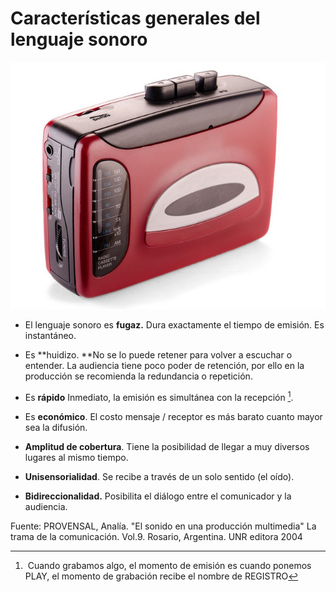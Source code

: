 # Características generales del lenguaje sonoro


[![Características. Licencia Creative Commons 4.0 by-nc](img/Caracteristicas_generales_del_lenguaje_sonoro.jpg "Características")](https://goo.gl/2NJA78)


*   El lenguaje sonoro es **fugaz.** Dura exactamente el tiempo de emisión. Es instantáneo.
    
*   Es **huidizo. **No se lo puede retener para volver a escuchar o entender. La audiencia tiene poco poder de retención, por ello en la producción se recomienda la redundancia o repetición.
    
*   Es **rápido** Inmediato, la emisión es simultánea con la recepción [^1].
    
*   Es **económico**. El costo mensaje / receptor es más barato cuanto mayor sea la difusión.
    
*   **Amplitud de cobertura**. Tiene la posibilidad de llegar a muy diversos lugares al  mismo tiempo.
    
*   **Unisensorialidad**. Se recibe a través de un solo sentido (el oído).
    
*   **Bidireccionalidad.** Posibilita el diálogo entre el comunicador y la audiencia.
    

[^1]: Cuando grabamos algo, el momento de emisión es cuando ponemos PLAY, el momento de grabación recibe el nombre de REGISTRO

Fuente: PROVENSAL, Analía. "El sonido en una producción multimedia" La trama de la comunicación. Vol.9. Rosario, Argentina. UNR editora 2004